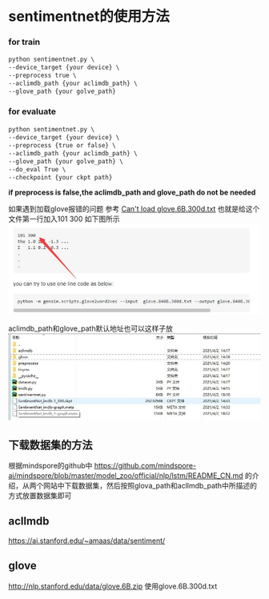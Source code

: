 # sentimentnet的使用方法
### for train
```
python sentimentnet.py \
--device_target {your device} \
--preprocess true \
--aclimdb_path {your aclimdb_path} \
--glove_path {your golve_path}
```
### for evaluate
```
python sentimentnet.py \
--device_target {your device} \
--preprocess {true or false} \
--aclimdb_path {your aclimdb_path} \
--glove_path {your golve_path} \
--do_eval True \
--checkpoint {your ckpt path}
```
**if preprocess is false,the aclimdb_path and glove_path do not be needed**


如果遇到加载glove报错的问题
参考
[Can't load glove.6B.300d.txt](https://stackoverflow.com/questions/51323344/cant-load-glove-6b-300d-txt)
也就是给这个文件第一行加入101 300
如下图所示
![avatar](glove.jpg)

aclimdb_path和glove_path默认地址也可以这样子放
![avatar](path.jpg)


## 下载数据集的方法

根据mindspore的github中
https://github.com/mindspore-ai/mindspore/blob/master/model_zoo/official/nlp/lstm/README_CN.md 的介绍，从两个网站中下载数据集，然后按照glova_path和acllmdb_path中所描述的方式放置数据集即可

## acllmdb
https://ai.stanford.edu/~amaas/data/sentiment/

## glove
http://nlp.stanford.edu/data/glove.6B.zip 使用glove.6B.300d.txt

## 




